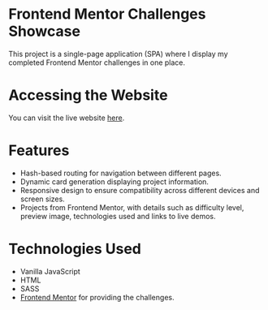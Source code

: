 # Frontend Mentor Challenges Showcase

This project is a single-page application (SPA) where I display my completed Frontend Mentor challenges in one place.

# Accessing the Website
You can visit the live website [here](#).

# Features

* Hash-based routing for navigation between different pages.
* Dynamic card generation displaying project information.
* Responsive design to ensure compatibility across different devices and screen sizes.
* Projects from Frontend Mentor, with details such as difficulty level, preview image, technologies used and links to live demos.


# Technologies Used

* Vanilla JavaScript
* HTML
* SASS
* [Frontend Mentor](https://www.frontendmentor.io/challenges) for providing the challenges.

